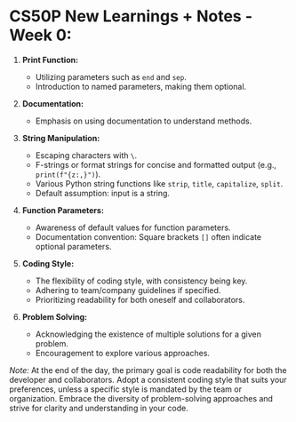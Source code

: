 # CS50P New Learnings + Notes - Week 0:

1. **Print Function:**
   - Utilizing parameters such as `end` and `sep`.
   - Introduction to named parameters, making them optional.

2. **Documentation:**
   - Emphasis on using documentation to understand methods.
   
3. **String Manipulation:**
   - Escaping characters with `\`.
   - F-strings or format strings for concise and formatted output (e.g., `print(f"{z:,}")`).
   - Various Python string functions like `strip`, `title`, `capitalize`, `split`.
   - Default assumption: input is a string.

4. **Function Parameters:**
   - Awareness of default values for function parameters.
   - Documentation convention: Square brackets `[]` often indicate optional parameters.

5. **Coding Style:**
   - The flexibility of coding style, with consistency being key.
   - Adhering to team/company guidelines if specified.
   - Prioritizing readability for both oneself and collaborators.

6. **Problem Solving:**
   - Acknowledging the existence of multiple solutions for a given problem.
   - Encouragement to explore various approaches.

*Note:*
At the end of the day, the primary goal is code readability for both the developer and collaborators. Adopt a consistent coding style that suits your preferences, unless a specific style is mandated by the team or organization. Embrace the diversity of problem-solving approaches and strive for clarity and understanding in your code.
